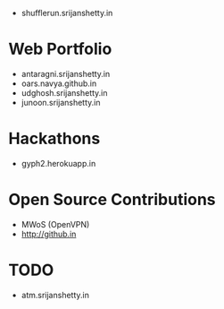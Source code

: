 - shufflerun.srijanshetty.in

# Web Portfolio
- antaragni.srijanshetty.in
- oars.navya.github.in
- udghosh.srijanshetty.in
- junoon.srijanshetty.in

# Hackathons
- gyph2.herokuapp.in

# Open Source Contributions
- MWoS (OpenVPN)
- http://github.in

# TODO
- atm.srijanshetty.in


